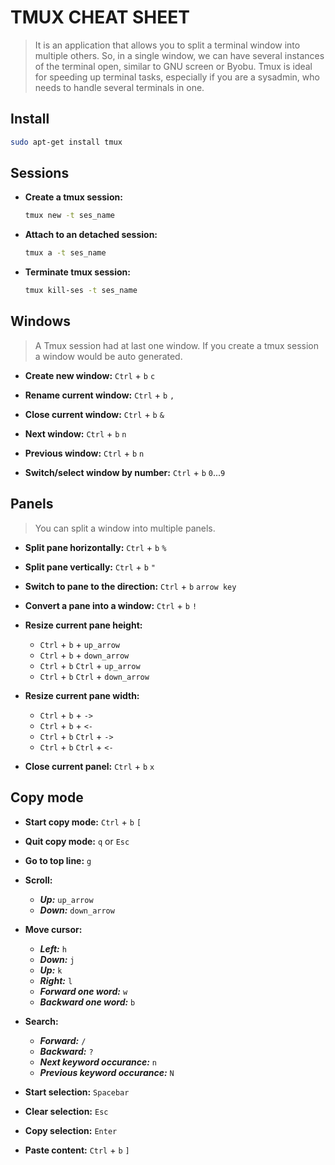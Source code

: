 # TMUX CHEAT SHEET

> It is an application that allows you to split a terminal window into multiple others.  So, in a single window, we can have several instances of the terminal open, similar to GNU screen or Byobu. Tmux is ideal for speeding up terminal tasks, especially if you are a sysadmin, who needs to handle several terminals in one.

## Install 

```sh
sudo apt-get install tmux
```

## Sessions

- **Create a tmux session:**
	```sh
	tmux new -t ses_name
	```

- **Attach to an detached session:**
	```sh
	tmux a -t ses_name
	```

- **Terminate tmux session:**
	```sh
	tmux kill-ses -t ses_name
	```

## Windows

> A Tmux session had at last one window. If you create a tmux session a window would be auto generated.

- **Create new window:** `Ctrl` + `b`  `c`

- **Rename current window:** `Ctrl` + `b`  `,`

- **Close current window:** `Ctrl` + `b`  `&`

- **Next window:** `Ctrl` + `b`  `n`

- **Previous window:** `Ctrl` + `b`  `n`

- **Switch/select window by number:** `Ctrl` + `b`  `0`...`9`


## Panels

> You can split a window into multiple panels.

- **Split pane horizontally:** `Ctrl` + `b`  `%`

- **Split pane vertically:** `Ctrl` + `b`  `"`

- **Switch to pane to the direction:** `Ctrl` + `b`  `arrow key`

- **Convert a pane into a window:** `Ctrl` + `b`  `!`

- **Resize current pane height:**
	- `Ctrl` + `b` + `up_arrow`
	- `Ctrl` + `b` + `down_arrow`
	- `Ctrl` + `b`  `Ctrl` + `up_arrow`
	- `Ctrl` + `b`  `Ctrl` + `down_arrow`

- **Resize current pane width:**
	- `Ctrl` + `b` + `->`
	- `Ctrl` + `b` + `<-`
	- `Ctrl` + `b`  `Ctrl` + `->`
	- `Ctrl` + `b`  `Ctrl` + `<-`

- **Close current panel:** `Ctrl` + `b`  `x`

## Copy mode

- **Start copy mode:** `Ctrl` + `b`  `[`

- **Quit copy mode:** `q` or `Esc`

- **Go to top line:** `g`

- **Scroll:**
	- ***Up:*** `up_arrow`
	- ***Down:*** `down_arrow`

- **Move cursor:** 
	- ***Left:*** `h`
	- ***Down:*** `j`
	- ***Up:*** `k`
	- ***Right:*** `l`
	- ***Forward one word:*** `w`
	- ***Backward one word:*** `b`

- **Search:**
	- ***Forward:*** `/`
	- ***Backward:*** `?`
	- ***Next keyword occurance:*** `n`
	- ***Previous keyword occurance:*** `N`

- **Start selection:** `Spacebar`

- **Clear selection:** `Esc`

- **Copy selection:** `Enter`

- **Paste content:** `Ctrl` + `b`  `]`
	



